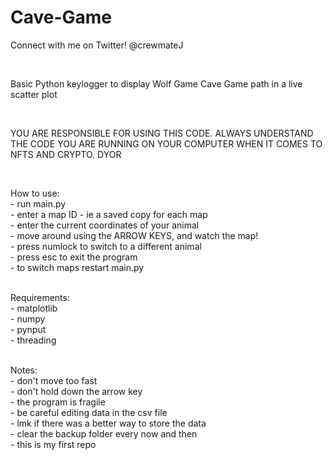 # Cave-Game
Connect with me on Twitter! @crewmateJ

<br>

Basic Python keylogger to display Wolf Game Cave Game path in a live scatter plot

<br>

YOU ARE RESPONSIBLE FOR USING THIS CODE. ALWAYS UNDERSTAND THE CODE YOU ARE RUNNING
ON YOUR COMPUTER WHEN IT COMES TO NFTS AND CRYPTO. DYOR

<br>

How to use: <br>
    - run main.py <br>
    - enter a map ID - ie a saved copy for each map <br>
    - enter the current coordinates of your animal <br>
    - move around using the ARROW KEYS, and watch the map! <br>
    - press numlock to switch to a different animal <br>
    - press esc to exit the program <br>
    - to switch maps restart main.py <br>
 <br>

Requirements: <br>
    - matplotlib <br>
    - numpy <br>
    - pynput <br>
    - threading <br>
 <br>

Notes: <br>
    - don't move too fast <br>
    - don't hold down the arrow key  <br>
    - the program is fragile <br>
    - be careful editing data in the csv file  <br>
    - lmk if there was a better way to store the data <br>
    - clear the backup folder every now and then <br>
    - this is my first repo <br>
